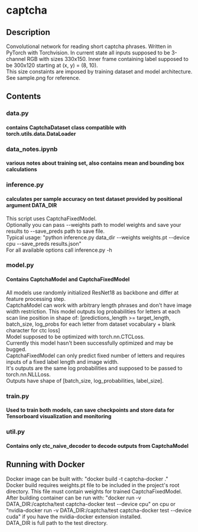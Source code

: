 # captcha
## Description
Convolutional network for reading short captcha phrases. Written in PyTorch with Torchvision.
In current state all inputs supposed to be 3-channel RGB with sizes 330x150. Inner frame containing label supposed to be 300x120 starting at (x, y) = (8, 10).\
This size constaints are imposed by training dataset and model architecture. See sample.png for reference.
## Contents
### data.py
#### contains CaptchaDataset class compatible with torch.utils.data.DataLoader
### data_notes.ipynb
#### various notes about training set, also contains mean and bounding box calculations
### inference.py
#### calculates per sample accuracy on test dataset provided by positional argument DATA_DIR
This script uses CaptchaFixedModel.\
Optionally you can pass --weights path to model weights and save your results to --save_preds path to save file.\
Typical usage: "python inference.py data_dir --weights weights.pt --device cpu --save_preds results.json"\
For all available options call inference.py -h
### model.py
#### Contains CaptchaModel and CaptchaFixedModel
All models use randomly initialized ResNet18 as backbone and differ at feature processing step.\
CaptchaModel can work with arbitrary length phrases and don't have image width restriction. This model outputs log probabilities for letters at each scan line position in shape of:
[predictions_length >= target_length, batch_size, log_probs for each letter from dataset vocabulary + blank character for ctc loss]\
Model supposed to be optimized with torch.nn.CTCLoss.\
Currently this model hasn't been successfully optimized and may be bugged.\
CaptchaFixedModel can only predict fixed number of letters and requires inputs of a fixed label length and image width.\
It's outputs are the same log probabilities and supposed to be passed to torch.nn.NLLLoss.\
Outputs have shape of [batch_size, log_probabilities, label_size].
### train.py
#### Used to train both models, can save checkpoints and store data for Tensorboard visualization and monitoring
### util.py
#### Contains only ctc_naive_decoder to decode outputs from CaptchaModel
## Running with Docker
Docker image can be built with: "docker build -t captcha-docker ."\
Docker build requires weights.pt file to be included in the project's root directory. This file must contain weights for trained CaptchaFixedModel.\
After building container can be run with: "docker run -v DATA_DIR:/captcha/test captcha-docker test --device cpu" on cpu or\
"nvidia-docker run -v DATA_DIR:/captcha/test captcha-docker test --device cuda" if you have the nvidia-docker extension installed.\
DATA_DIR is full path to the test directory.

